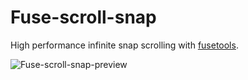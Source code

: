 # Fuse-scroll-snap

High performance infinite snap scrolling with [fusetools](https://www.fusetools.com/).

![Fuse-scroll-snap-preview](https://github.com/zhigui/fuse-scroll-snap/raw/master/preview.webp)

